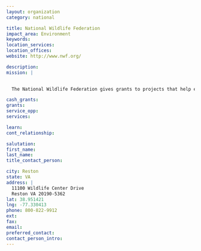 ```yaml
---
layout: organization
category: national

title: National Wildlife Federation
impact_area: Environment
keywords: 
location_services: 
location_offices: 
website: http://www.nwf.org/

description: 
mission: |
  

  The National Wildlife Federation gives grants to projects that help endangered species. 

cash_grants: 
grants: 
service_opp: 
services: 

learn: 
cont_relationship: 

salutation: 
first_name: 
last_name: 
title_contact_person: 

city: Reston
state: VA
address: |
  11100 Wildlife Center Drive  
  Reston VA 20190-5362
lat: 38.951421
lng: -77.330413
phone: 800-822-9912
ext: 
fax: 
email: 
preferred_contact: 
contact_person_intro: 
---
```

